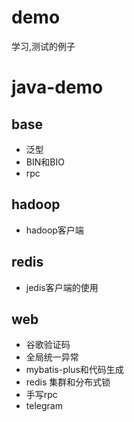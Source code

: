 # demo
学习,测试的例子




# java-demo
## base
* 泛型
* BIN和BIO
* rpc

## hadoop
* hadoop客户端

## redis
* jedis客户端的使用

## web
* 谷歌验证码
* 全局统一异常
* mybatis-plus和代码生成
* redis 集群和分布式锁
* 手写rpc
* telegram
